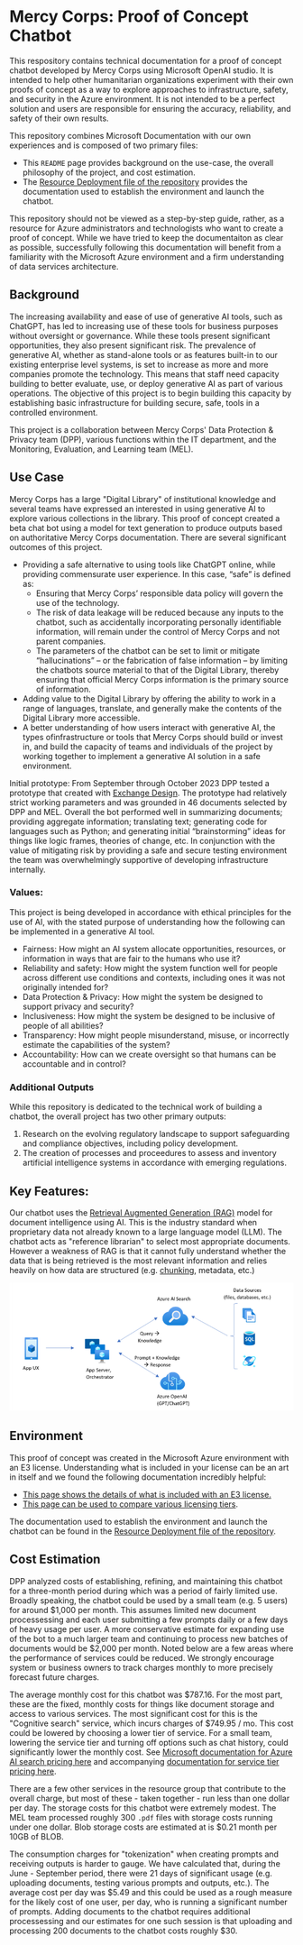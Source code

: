 # Mercy Corps: Proof of Concept Chatbot
This respository contains technical documentation for a proof of concept chatbot developed by Mercy Corps using Microsoft OpenAI studio. It is intended to help other humanitarian organizations experiment with their own proofs of concept as a way to explore approaches to infrastructure, safety, and security in the Azure environment. It is not intended to be a perfect solution and users are responsible for ensuring the accuracy, reliability, and safety of their own results. 

This repository combines Microsoft Documentation with our own experiences and is composed of two primary files: 
- This `README` page provides background on the use-case, the overall philosophy of the project, and cost estimation. 
- The [Resource Deployment file of the repository](PoC_resource_deployment.md) provides the documentation used to establish the environment and launch the chatbot.

This repository should not be viewed as a step-by-step guide, rather, as a resource for Azure administrators and technologists who want to create a proof of concept. While we have tried to keep the documentaiton as clear as possible, successfully following this documentation will benefit from a familiarity with the Microsoft Azure environment and a firm understanding of data services architecture.

## Background
The increasing availability and ease of use of generative AI tools, such as ChatGPT, has led to increasing use of these tools for business purposes without oversight or governance. While these tools present significant opportunities, they also present significant risk. The prevalence of generative AI, whether as stand-alone tools or as features built-in to our existing enterprise level systems, is set to increase as more and more companies promote the technology. This means that staff need capacity building to better evaluate, use, or deploy generative AI as part of various operations. The objective of this project is to begin building this capacity by establishing basic infrastructure for building secure, safe, tools in a controlled environment.

This project is a collaboration between Mercy Corps' Data Protection & Privacy team (DPP), various functions within the IT department, and the Monitoring, Evaluation, and Learning team (MEL).

## Use Case
Mercy Corps has a large "Digital Library" of institutional knowledge and several teams have expressed an interested in using generative AI to explore various collections in the library. This proof of concept created a beta chat bot using a model for text generation to produce outputs based on authoritative Mercy Corps documentation. There are several significant outcomes of this project.  
- Providing a safe alternative to using tools like ChatGPT online, while providing commensurate user experience. In this case, “safe” is defined as: 
    - Ensuring that Mercy Corps’ responsible data policy will govern the use of the technology. 
    - The risk of data leakage will be reduced because any inputs to the chatbot, such as accidentally incorporating personally identifiable information, will remain under the control of Mercy Corps and not parent companies.  
    - The parameters of the chatbot can be set to limit or mitigate “hallucinations” – or the fabrication of false information – by limiting the chatbots source material to that of the Digital Library, thereby ensuring that official Mercy Corps information is the primary source of information.  
- Adding value to the Digital Library by offering the ability to work in a range of languages, translate, and generally make the contents of the Digital Library more accessible.  
- A better understanding of how users interact with generative AI, the types ofinfrastructure or tools that Mercy Corps should build or invest in, and build the capacity of teams and individuals of the project by working together to implement a generative AI solution in a safe environment.   

Initial prototype: From September through October 2023 DPP tested a prototype that created with [Exchange Design](https://www.exchange.design/). The prototype had relatively strict working parameters and was grounded in 46 documents selected by DPP and MEL. Overall the bot performed well in summarizing documents; providing aggregate information; translating text; generating code for languages such as Python; and generating initial “brainstorming” ideas for things like logic frames, theories of change, etc. In conjunction with the value of mitigating risk by providing a safe and secure testing environment the team was overwhelmingly supportive of developing infrastructure internally.  

### Values: 
This project is being developed in accordance with ethical principles for the use of AI, with the stated purpose of understanding how the following can be implemented in a generative AI tool.  
- Fairness: How might an AI system allocate opportunities, resources, or information in ways that are fair to the humans who use it?
- Reliability and safety: How might the system function well for people across different use conditions and contexts, including ones it was not originally intended for? 
- Data Protection & Privacy: How might the system be designed to support privacy and security?
- Inclusiveness: How might the system be designed to be inclusive of people of all abilities? 
- Transparency: How might people misunderstand, misuse, or incorrectly estimate the capabilities of the system? 
- Accountability: How can we create oversight so that humans can be accountable and in control? 

### Additional Outputs
While this repository is dedicated to the technical work of building a chatbot, the overall project has two other primary outputs:
1. Research on the evolving regulatory landscape to support safeguarding and compliance objectives, including policy development.
2. The creation of processes and proceedures to assess and inventory artificial intelligence systems in accordance with emerging regulations. 

## Key Features:
Our chatbot uses the [Retrieval Augmented Generation (RAG)](https://learn.microsoft.com/en-us/azure/search/retrieval-augmented-generation-overview) model for document intelligence using AI. This is the industry standard when proprietary data not already known to a large language model (LLM). The chatbot acts as "reference librarian" to select most appropriate documents. ​However a weakness of RAG is that it cannot fully understand whether the data that is being retrieved is the most relevant information and relies heavily on how data are structured (e.g. [chunking](https://learn.microsoft.com/en-us/azure/search/vector-search-how-to-chunk-documents), metadata, etc.)

![Mercy Corps' RAG Model](images/rag-architecture-diagram.png)

## Environment
This proof of concept was created in the Microsoft Azure environment with an E3 license. Understanding what is included in your license can be an art in itself and we found the following documentation incredibly helpful:
- [This page shows the details of what is included with an E3 license.](https://m365maps.com/files/Microsoft-365-E3.htm)
- [This page can be used to compare various licensing tiers](https://cdn-dynmedia-1.microsoft.com/is/content/microsoftcorp/microsoft/final/en-us/microsoft-brand/documents/modern-work-plan-comparison---enterprise-2024-10-01.pdf). 

The documentation used to establish the environment and launch the chatbot can be found in the [Resource Deployment file of the repository](PoC_resource_deployment.md). 

## Cost Estimation
DPP analyzed costs of establishing, refining, and maintaining this chatbot for a three-month period during which was a period of fairly limited use. Broadly speaking, the chatbot could be used by a small team (e.g. 5 users) for around $1,000 per month. This assumes limited new document processessing and each user submitting a few prompts daily or a few days of heavy usage per user. A more conservative estimate for expanding use of the bot to a much larger team and continuing to process new batches of documents would be $2,000 per month. Noted below are a few areas where the performance of services could be reduced. We strongly encourage system or business owners to track charges monthly to more precisely forecast future charges. 

The average monthly cost for this chatbot was $787.16. For the most part, these are the fixed, monthly costs for things like document storage and access to various services. The most significant cost for this is the "Cognitive search" service, which incurs charges of $749.95 / mo. This cost could be lowered by choosing a lower tier of service. For a small team, lowering the service tier and turning off options such as chat history, could significantly lower the monthly cost. See [Microsoft documentation for Azure AI search pricing here](https://azure.microsoft.com/en-us/pricing/details/search/) and accompanying [documentation for service tier pricing here](https://learn.microsoft.com/en-us/azure/search/search-sku-tier).

There are a few other services in the resource group that contribute to the overall charge, but most of these - taken together - run less than one dollar per day. The storage costs for this chatbot were extremely modest. The MEL team processed roughly 300 `.pdf` files with storage costs running under one dollar. Blob storage costs are estimated at is $0.21 month per 10GB of BLOB. 

The consumption charges for "tokenization" when creating prompts and receiving outputs is harder to gauge. We have calculated that, during the June - September period, there were 21 days of significant usage (e.g. uploading documents, testing various prompts and outputs, etc.). The average cost per day was $5.49 and this could be used as a rough measure for the likely cost of one user, per day, who is running a significant number of prompts. Adding documents to the chatbot requires additional processessing and our estimates for one such session is that uploading and processing 200 documents to the chatbot costs roughly $30. 

